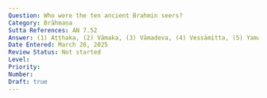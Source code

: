 ```yaml
---
Question: Who were the ten ancient Brahmin seers?
Category: Brāhmaṇa
Sutta References: AN 7.52
Answer: (1) Aṭṭhaka, (2) Vāmaka, (3) Vāmadeva, (4) Vessāmitta, (5) Yamataggi, (6) Aṅgīrasa, (7) Bhāradvāja, (8) Vāseṭṭha, (9) Kassapa, (10) Bhagu.
Date Entered: March 26, 2025
Review Status: Not started
Level: 
Priority: 
Number: 
Draft: true
---
```

